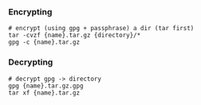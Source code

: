 ### Encrypting

```
# encrypt (using gpg + passphrase) a dir (tar first)
tar -cvzf {name}.tar.gz {directory}/*
gpg -c {name}.tar.gz
```

### Decrypting

```
# decrypt gpg -> directory
gpg {name}.tar.gz.gpg
tar xf {name}.tar.gz
```
